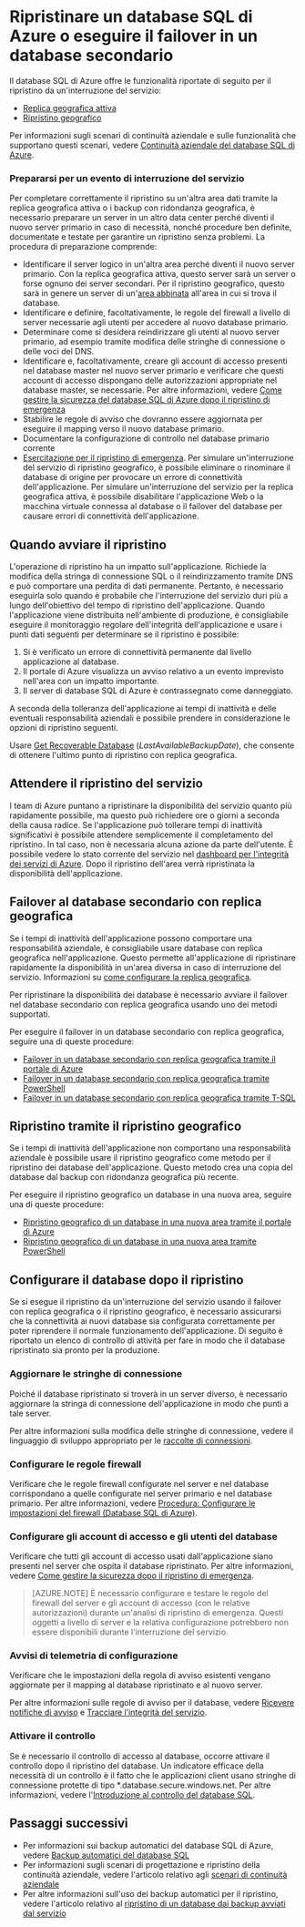 <properties 
   pageTitle="Ripristino di emergenza del database SQL | Microsoft Azure" 
   description="Informazioni su come ripristinare un database da un guasto o un'interruzione del servizio del data center a livello di area con le funzionalità di replica geografica attiva e ripristino geografico del database SQL." 
   services="sql-database" 
   documentationCenter="" 
   authors="CarlRabeler" 
   manager="jhubbard" 
   editor="monicar"/>

<tags
   ms.service="sql-database"
   ms.devlang="NA"
   ms.topic="article"
   ms.tgt_pltfrm="NA"
   ms.workload="NA" 
   ms.date="07/20/2016"
   ms.author="carlrab"/>

# Ripristinare un database SQL di Azure o eseguire il failover in un database secondario

Il database SQL di Azure offre le funzionalità riportate di seguito per il ripristino da un'interruzione del servizio:

- [Replica geografica attiva](sql-database-geo-replication-overview.md)
- [Ripristino geografico](sql-database-recovery-using-backups.md#point-in-time-restore)

Per informazioni sugli scenari di continuità aziendale e sulle funzionalità che supportano questi scenari, vedere [Continuità aziendale del database SQL di Azure](sql-database-business-continuity.md).

### Prepararsi per un evento di interruzione del servizio

Per completare correttamente il ripristino su un'altra area dati tramite la replica geografica attiva o i backup con ridondanza geografica, è necessario preparare un server in un altro data center perché diventi il nuovo server primario in caso di necessità, nonché procedure ben definite, documentate e testate per garantire un ripristino senza problemi. La procedura di preparazione comprende:

- Identificare il server logico in un'altra area perché diventi il nuovo server primario. Con la replica geografica attiva, questo server sarà un server o forse ognuno dei server secondari. Per il ripristino geografico, questo sarà in genere un server di un'[area abbinata](../best-practices-availability-paired-regions.md) all'area in cui si trova il database.
- Identificare e definire, facoltativamente, le regole del firewall a livello di server necessarie agli utenti per accedere al nuovo database primario.
- Determinare come si desidera reindirizzare gli utenti al nuovo server primario, ad esempio tramite modifica delle stringhe di connessione o delle voci del DNS.
- Identificare e, facoltativamente, creare gli account di accesso presenti nel database master nel nuovo server primario e verificare che questi account di accesso dispongano delle autorizzazioni appropriate nel database master, se necessarie. Per altre informazioni, vedere [Come gestire la sicurezza del database SQL di Azure dopo il ripristino di emergenza](sql-database-geo-replication-security-config.md)
- Stabilire le regole di avviso che dovranno essere aggiornata per eseguire il mapping verso il nuovo database primario.
- Documentare la configurazione di controllo nel database primario corrente
- [Esercitazione per il ripristino di emergenza](sql-database-disaster-recovery-drills.md). Per simulare un'interruzione del servizio di ripristino geografico, è possibile eliminare o rinominare il database di origine per provocare un errore di connettività dell'applicazione. Per simulare un'interruzione del servizio per la replica geografica attiva, è possibile disabilitare l'applicazione Web o la macchina virtuale connessa al database o il failover del database per causare errori di connettività dell'applicazione.

## Quando avviare il ripristino

L'operazione di ripristino ha un impatto sull'applicazione. Richiede la modifica della stringa di connessione SQL o il reindirizzamento tramite DNS e può comportare una perdita di dati permanente. Pertanto, è necessario eseguirla solo quando è probabile che l'interruzione del servizio duri più a lungo dell'obiettivo del tempo di ripristino dell'applicazione. Quando l'applicazione viene distribuita nell'ambiente di produzione, è consigliabile eseguire il monitoraggio regolare dell'integrità dell'applicazione e usare i punti dati seguenti per determinare se il ripristino è possibile:

1.	Si è verificato un errore di connettività permanente dal livello applicazione al database.
2.	Il portale di Azure visualizza un avviso relativo a un evento imprevisto nell'area con un impatto importante.
3.	Il server di database SQL di Azure è contrassegnato come danneggiato.

A seconda della tolleranza dell'applicazione ai tempi di inattività e delle eventuali responsabilità aziendali è possibile prendere in considerazione le opzioni di ripristino seguenti.

Usare [Get Recoverable Database](https://msdn.microsoft.com/library/dn800985.aspx) (*LastAvailableBackupDate*), che consente di ottenere l'ultimo punto di ripristino con replica geografica.

## Attendere il ripristino del servizio

I team di Azure puntano a ripristinare la disponibilità del servizio quanto più rapidamente possibile, ma questo può richiedere ore o giorni a seconda della causa radice. Se l'applicazione può tollerare tempi di inattività significativi è possibile attendere semplicemente il completamento del ripristino. In tal caso, non è necessaria alcuna azione da parte dell'utente. È possibile vedere lo stato corrente del servizio nel [dashboard per l'integrità dei servizi di Azure](https://azure.microsoft.com/status/). Dopo il ripristino dell'area verrà ripristinata la disponibilità dell'applicazione.

## Failover al database secondario con replica geografica

Se i tempi di inattività dell'applicazione possono comportare una responsabilità aziendale, è consigliabile usare database con replica geografica nell'applicazione. Questo permette all'applicazione di ripristinare rapidamente la disponibilità in un'area diversa in caso di interruzione del servizio. Informazioni su [come configurare la replica geografica](sql-database-geo-replication-portal.md).

Per ripristinare la disponibilità dei database è necessario avviare il failover nel database secondario con replica geografica usando uno dei metodi supportati.

Per eseguire il failover in un database secondario con replica geografica, seguire una di queste procedure:

- [Failover in un database secondario con replica geografica tramite il portale di Azure](sql-database-geo-replication-portal.md)
- [Failover in un database secondario con replica geografica tramite PowerShell](sql-database-geo-replication-powershell.md)
- [Failover in un database secondario con replica geografica tramite T-SQL](sql-database-geo-replication-transact-sql.md)

## Ripristino tramite il ripristino geografico

Se i tempi di inattività dell'applicazione non comportano una responsabilità aziendale è possibile usare il ripristino geografico come metodo per il ripristino dei database dell'applicazione. Questo metodo crea una copia del database dal backup con ridondanza geografica più recente.

Per eseguire il ripristino geografico un database in una nuova area, seguire una di queste procedure:

- [Ripristino geografico di un database in una nuova area tramite il portale di Azure](sql-database-geo-restore-portal.md)
- [Ripristino geografico di un database in una nuova area tramite PowerShell](sql-database-geo-restore-powershell.md)

## Configurare il database dopo il ripristino

Se si esegue il ripristino da un'interruzione del servizio usando il failover con replica geografica o il ripristino geografico, è necessario assicurarsi che la connettività ai nuovi database sia configurata correttamente per poter riprendere il normale funzionamento dell'applicazione. Di seguito è riportato un elenco di controllo di attività per fare in modo che il database ripristinato sia pronto per la produzione.

### Aggiornare le stringhe di connessione

Poiché il database ripristinato si troverà in un server diverso, è necessario aggiornare la stringa di connessione dell'applicazione in modo che punti a tale server.

Per altre informazioni sulla modifica delle stringhe di connessione, vedere il linguaggio di sviluppo appropriato per le [raccolte di connessioni](sql-database-libraries.md).

### Configurare le regole firewall

Verificare che le regole firewall configurate nel server e nel database corrispondano a quelle configurate nel server primario e nel database primario. Per altre informazioni, vedere [Procedura: Configurare le impostazioni del firewall (Database SQL di Azure)](sql-database-configure-firewall-settings.md).


### Configurare gli account di accesso e gli utenti del database

Verificare che tutti gli account di accesso usati dall'applicazione siano presenti nel server che ospita il database ripristinato. Per altre informazioni, vedere [Come gestire la sicurezza dopo il ripristino di emergenza](sql-database-geo-replication-security-config.md).

>[AZURE.NOTE] È necessario configurare e testare le regole del firewall del server e gli account di accesso (con le relative autorizzazioni) durante un'analisi di ripristino di emergenza. Questi oggetti a livello di server e la relativa configurazione potrebbero non essere disponibili durante l'interruzione del servizio.

### Avvisi di telemetria di configurazione

Verificare che le impostazioni della regola di avviso esistenti vengano aggiornate per il mapping al database ripristinato e al nuovo server.

Per altre informazioni sulle regole di avviso per il database, vedere [Ricevere notifiche di avviso](../azure-portal/insights-receive-alert-notifications.md) e [Tracciare l’integrità del servizio](../azure-portal/insights-service-health.md).

### Attivare il controllo

Se è necessario il controllo di accesso al database, occorre attivare il controllo dopo il ripristino del database. Un indicatore efficace della necessità di un controllo è il fatto che le applicazioni client usano stringhe di connessione protette di tipo *.database.secure.windows.net. Per altre informazioni, vedere l'[Introduzione al controllo del database SQL](sql-database-auditing-get-started.md).


## Passaggi successivi

- Per informazioni sui backup automatici del database SQL di Azure, vedere [Backup automatici del database SQL](sql-database-automated-backups.md)
- Per informazioni sugli scenari di progettazione e ripristino della continuità aziendale, vedere l'articolo relativo agli [scenari di continuità aziendale](sql-database-business-continuity.md)
- Per altre informazioni sull'uso dei backup automatici per il ripristino, vedere l'articolo relativo al [ripristino di un database dai backup avviati dal servizio](sql-database-recovery-using-backups.md)

<!---HONumber=AcomDC_0803_2016-->